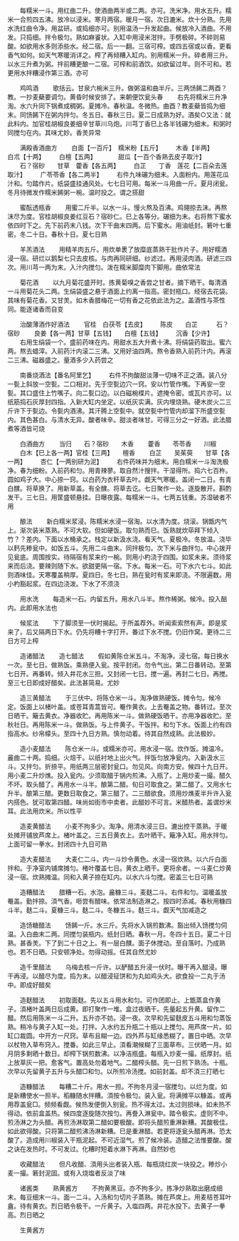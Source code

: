 <!-- { "loadSidebar": true } -->
　　每糯米一斗。用红曲二升。使酒曲两半或二两。亦可。洗米净。用水五升。糯米一合煎四五沸。放冷以浸米。寒月两宿。暖月一宿。次日漉米。炊十分熟。先用水洗红曲令净。用盆研。或捣细亦可。别用温汤一升发起曲。候放冷入酒曲。不用发。只捣细。拌令极匀。熟如麻餈状。入缸中用浸米泔拌。手劈极碎。不碎则易酸。如欲用水多则添些水。经二宿。后一一翻。三宿可榨。或四五宿或以香。更看香气如何。如天气寒暖消详之。榨了再倾糟入缸内。别用糯米一升。碎者用三升。以水三升煮为粥。拌前糟更酿一二宿。可榨和前酒饮。如欲留过年。则不可和。若更用水拌糟浸作第三酒。亦可

　　鸡鸣酒
　　歌括云。甘泉六椀米三升。做粥温和曲半斤。三两饧餙二两酉？教。一抄麦蘗要调匀。黄昏时候安排了。来朝便饮瓮头春
　　右先将糯米三升净淘。水六升同下锅煮成稠粥。夏摊冷。春秋温。冬微热。曲酉？教麦蘗皆捣为细末。同饧餙下在粥内拌匀。冬五日。春秋三日。夏二日成熟为好。酒矣○又法：就此料内。加官桂胡椒良姜细辛甘草川乌炮。川芎丁香巳上各半钱碾为细末。和粥时同搅匀在内。其味尤妙。香羙异常

　　满殿香酒曲方
　　白面【一百斤】　糯米粉【五斤】
　　木香【半两】　　　　白朮【十两】
　　白檀【五两】　　　　甜瓜【一百个香熟去皮子取汁】
　　石？宿砂　　甘草　藿香【各五两】
　　白芷　　丁香　莲花【二百朵去莲取汁】
　　广苓苓香【各二两半】
　　右件九味碾为细末。入面粉内。用莲花瓜汁和。匀踏作片。纸袋盛挂通风处。七七日可用。每米一斗用曲一斤。夏月闭瓮。冬月待微发作糯米餙粥一椀。温时投之。谓之搭甜

　　蜜酝透瓶香
　　用蜜二斤半。以水一斗。慢火熬及百沸。鸡翎掠去沫。再熬沫尽为度。官桂胡椒良姜红豆石？宿砂仁。巳上各等分。碾细为末。右将熬下蜜水依四时下之。先下前药末八钱。次下干曲末四两。后下蜜水。用油纸封。箬叶七重密。冬二十日。春秋十日。夏七日熟

　　羊羔酒法
　　用精羊肉五斤。用炊单褁了放糜底蒸熟干批作片子。用好糯酒浸一宿。研烂以鹅梨七只去皮核。与肉再同研细。纱滤过。再用浸肉酒。研滤三四次。用川芎一两为末。入汁内搅匀。泼在糯米脚糜肉下脚用。曲依常法

　　菊花酒
　　以九月菊花盛开时。拣黄菊嗅之香尝之甘者。摘下晒干。每清酒一斗用菊花头二两。生绢袋盛之悬于酒面上约离一指高。密封瓶口。经宿去花袋。其味有菊花香。又甘羙。如木香腊梅花一切有香之花依此法为之。盖酒性与茶性同。能逐诸香而自变

　　治酸薄酒作好酒法
　　官桂　白茯苓【去皮】
　　陈皮　　白芷　　　石？宿砂
　　良姜【各一两】甘草【五钱】　　白檀【五钱】
　　沉香【少许】
　　右用生绢袋一个。盛前药味在内。用甜水五大升煮十沸。将绢袋药取出。蜜六两。熬去蜡滓。入前药汁内滚二三沸。又用好油四两。熬令香熟入前药汁内。再滚二三沸。磁器盛之。量酒多少入药尝之

　　南番烧酒法【番名阿里乞】
　　右件不拘酸甜淡薄一切味不正之酒。装八分一甏上斜放一空甏。二口相对。先于空甏边穴一窍。安以竹管作嘴。下再安一空甏。其口盛住上竹嘴子。向二甏口边。以白磁椀楪片。遮掩令密。或瓦片亦可。以纸筋捣石灰厚封四指。入新大缸内坐定。以纸灰实满。灰内埋烧熟。硬木炭火二三斤许下于甏边。令甏内酒沸。其汗腾上空甏中。就空甏中竹管内却溜下所盛空甏内。其色甚白。与清水无异。酸者味辛。甜淡者味甘。可得三分之一好酒。此法腊煮等酒皆可烧

　　白酒曲方
　　当归　　石？宿砂　　木香
　　藿香　　苓苓香　　川椒
　　白木【巳上各一两】官桂【三两】　　檀香
　　白芷　　吴茱萸　　甘草【各一两】
　　杏仁【一两别研为泥】
　　右件药味并为细末。用白糯米一斗淘洗极净。春为细粉。入前药和匀。用青辣蓼。取自然汁搜拌。干湿得所。捣六七百杵。圆如鸡子大。中心捺一窍。以白药为衣秆草去叶。觑天气寒暖。盖闭一二日。有青白醭。将草换了。用新草盖。有全醭。将草去讫。七日聚作一处。逐旋散开。斟酌发干。三七日。用筐盛顿悬挂。日曝夜露。每糯米一斗。七两五钱重。苏湿破者不用

　　酿法
　　新白糯米浆浸。陈糯米水浸一宿淘。以水清为度。烧滚。锅甑内气上。渐次装米蒸熟。不可大软。但如硬饭。取匀熟而巳。饭熟就炊荜拜下倾入竹？？差内。下面以水桶承之。栈定以新汲水浇。看天气。夏极冷。冬放温。浇毕以麫先糁瓮中。如饭五斗。先用二斗曲末。同拌极匀。次下米与曲拌匀。中心拨开见瓮底。周围按实。待隔宿有浆来约一椀。则用小杓浇于四围。如浆未来。须待浆来而后浇。要辣则随下水。欲甜更隔一宿。下水。每米一石。可下水六七斗。如此则酒味佳。天寒覆盖稍厚。夏四日。冬七日。熟在瓮时有浆来即浇。不限遍数。用小杓豁起浆。在四边浇泼。下水了不须浇

　　用水洗
　　每造米一石。内留五升。用水八斗半。熬作稀粥。候冷。投入醅内。此即用水法也

　　候浆法
　　下了脚须至一伏时揭起。于所盖荐外。听闻索索然有声。即是浆来了。后又隔两日下水。仍先将糟十字打开。番过下水不搅。仍旧作窝。更待二三日方可上榨

　　造诸醋法
　　造七醋法
　　假如黄陈仓米五斗。不淘净。浸七宿。每日换水一次。至七日。做熟饭。乘熟便入瓮。按平封闭。勿令气出。第二日番转动。至第七日开。再番转。倾入井花水三担。又封闭一七日。搅一遍。再封二七日。再搅。至三七日即成好醋矣。此法甚简易。尤妙

　　造三黄醋法
　　于三伏中。将陈仓米一斗。淘净做熟硬饭。摊令匀。候冷定。饭面上以楮叶盖。或苍耳青蒿皆可。罨作黄衣。上去罨盖之物。番转过。至次日晒干。簸去黄衣。净器收贮。再用陈米一斗。做熟硬饭晒干。亦用净器收贮。至秋社日。再用陈米一斗。做熟饭。与上件黄子。干饭拌。和匀下水。饭面上约有四指高水。纱帛幪头。至四十九日方熟。慎勿动着。待其自然成熟。此法极妙。

　　造小麦醋法
　　陈仓米一斗。或糯米亦可。用水浸一宿。炊作饭。摊温冷。麄曲二十两。捣细。火焙干。以纸衬地上出火气。拌饭匀放净瓮内。入新汲水三斗。又拌匀。折捺平。用纸两三层密封瓮口。勿见风。向南方安。候四十九日开。用小麦二升炒燋。投入瓮内。少须取醋于锅内煎沸。入瓶了。上用炒麦一撮。醋久不坏。取头醋了。再用水一斗半。酿第二醋。旬日可取食之。第二醋了。又用水七升半。酿第三醋。更数日取食之。第三醋了。二三醋欲食。须用炒燋麦半升许入瓮内搭色。犹可取第四醋。味尚如街市中卖者。此醋妙不可言。米醋热者。盖谓炒米耳。此法用炊米。所以性平 

　　造麦黄醋法
　　小麦不拘多少。淘净。用清水浸三日。漉出控干蒸熟。于暖处摊开铺放芦席上。楮叶盖之。三五日黄衣上。去叶晒干。簸净入缸。用水拌匀。上面可留一拳水。封闭四十九日可熟

　　造大麦醋法
　　大麦仁二斗。内一斗炒令黄色。水浸一宿炊熟。以六斤白面拌和。于净室内铺席摊匀。楮叶覆盖七日。黄衣上晒干。更将余者。一斗麦仁炒黄浸一宿。炊熟摊温。同和入黄子捺在缸内。以水六斗匀搅。密盖三七日可熟

　　造糟醋法
　　腊糟一石。水泡。麄糠三斗。麦麸二斗。右件和匀。温暖盖放罨盖。勤拌捺。湏气香。咂尝有醋味。依常法制造淋之。按四时添减。春秋用糠四斗半。麸二斗。夏糠三斗。麸二斗。冬糠五斗。麸三斗。觑天气加减造之

　　造饧糖醋法
　　饧餙一斤。水三斤。先将水入锅煎数沸。豁出倾入饧搅匀伺温。入白曲末二两。同搅匀装瓶内。纸封日晒。春秋一月。冬四十五日。夏二十日熟。甚香羙。下了到二十日之上。有一层白醭。面子休搅动。至自落时。乃成熟也。若不日晒。只安顿净处。勿得动摇。任其自然尤妙

　　造千里醋法
　　乌梅去核一斤许。以酽醋五升浸一伏时。曝干再入醋浸。曝干再浸。以醋尽为度。捣为末。以醋浸钲饼和为丸如鸡头大。欲食投一二丸于汤中。即成好醋矣

　　造麸醋法
　　初取面麸。先以五斗用水和匀。可作团即止。上甑蒸盒作黄子。湏楮叶盖两日后成黄。即打聚作一堆。盒过夜晒干。先量起五升黄。留作二醋。然后用陈米一斗二升。五升亦不妨。浸一夜。次早和先留麸皮五斗用和匀蒸饭熟。稍冷与黄子入缸一处。打拌。入水约五升瓶二十瓶以上搅匀。用芦席一片。如缸口裁圆。中开方一尺窍。草布且糊一边。四外芦与缸缘悉糊了。置日中晒。次早以杖物入草布窍入。搅番。如此三早止。湏看潮候糊了三面草布。三伏晒一月。如月阴多剩晒十数日。却榨下锅煎数沸。以净洁瓶盛。每瓶入炒麦一撮。纸厚封。纸上放草灰一把。愈客气。置高处勿着地气。二醋榨头醋。先一日煎下熟汤。十瓶。次早以先留黄子五升与头醋□和匀。以所煎冷汤搅。如前封盖。却不湏三打晒七

　　造糠醋法
　　每糟二十斤。用水一担。不拘冬月浸一宿搅匀。以烂为度。如是新糟使水一担半。稻糠随水拌糟。湏按令极匀。装入瓮。将满摊平以糠盖。或再用荐盖瓮□。频频看觑。候热发便倒入别瓮。热不得太过。太过则损味。如未热不得动。依前盒盖热。候四度逐旋随次按匀。再誊入淋瓮中。踏令极实。虚则不中。煎汤淋之为头醋。再煎汤淋取第二醋如要极酸。即将头醋煎重淋新糟。其酸极佳。如此欲得酸。只将第二醋煎沸汤淋新糟。巳是重淋醋。若更将逐瓮头醋再淋。恐太酸了。造成用川椒装入干瓶泥起。不可近湿气。煎了候冷装。造醋之法惟要酸。酸之诀在发热时。不可发过。化糟时短着水淋下再淋。自然妙也

　　收藏醋法
　　但凡收醋、湏用头出者装入瓶、每瓶烧红炭一块投之。糁炒小麦一撮。箬封泥固。或有入烧塩者反淡了味

　　诸酱类
　　熟黄酱方
　　不拘黄黑豆。亦不拘多少。拣净炒熟取出磨成细末。每豆细末一斗。面一二斗。入汤和匀切片子蒸熟。摊在芦席上。用麦秸苍耳叶盦。待有黄衣。烈日晒令极干。一斤黄子。入塩四两。井花水投下。去黄子一拳高。烈日晒之

　　生黄酱方

